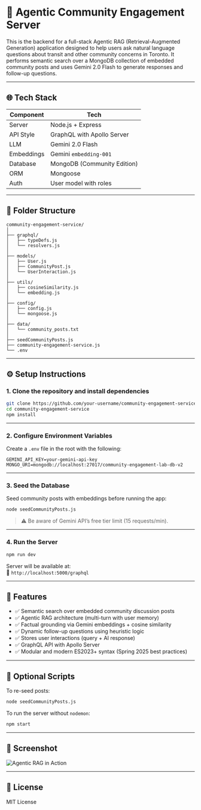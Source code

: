 # 🧠 Agentic Community Engagement Server

This is the backend for a full-stack Agentic RAG (Retrieval-Augmented Generation) application designed to help users ask natural language questions about transit and other community concerns in Toronto. It performs semantic search over a MongoDB collection of embedded community posts and uses Gemini 2.0 Flash to generate responses and follow-up questions.

---

## 🌐 Tech Stack

| Component     | Tech                         |
|---------------|------------------------------|
| Server        | Node.js + Express            |
| API Style     | GraphQL with Apollo Server   |
| LLM           | Gemini 2.0 Flash             |
| Embeddings    | Gemini `embedding-001`       |
| Database      | MongoDB (Community Edition)  |
| ORM           | Mongoose                     |
| Auth          | User model with roles        |

---

## 📁 Folder Structure

```
community-engagement-service/
│
├── graphql/
│   ├── typeDefs.js
│   └── resolvers.js
│
├── models/
│   ├── User.js
│   ├── CommunityPost.js
│   └── UserInteraction.js
│
├── utils/
│   ├── cosineSimilarity.js
│   └── embedding.js
│
├── config/
│   ├── config.js
│   └── mongoose.js
│
├── data/
│   └── community_posts.txt
│
├── seedCommunityPosts.js
├── community-engagement-service.js
└── .env
```

---

## ⚙️ Setup Instructions

### 1. Clone the repository and install dependencies

```bash
git clone https://github.com/your-username/community-engagement-service.git
cd community-engagement-service
npm install
```

---

### 2. Configure Environment Variables

Create a `.env` file in the root with the following:

```env
GEMINI_API_KEY=your-gemini-api-key
MONGO_URI=mongodb://localhost:27017/community-engagement-lab-db-v2
```

---

### 3. Seed the Database

Seed community posts with embeddings before running the app:

```bash
node seedCommunityPosts.js
```

> ⚠️ Be aware of Gemini API’s free tier limit (15 requests/min).

---

### 4. Run the Server

```bash
npm run dev
```

Server will be available at:  
📍 `http://localhost:5000/graphql`

---

## 🚀 Features

- ✅ Semantic search over embedded community discussion posts
- ✅ Agentic RAG architecture (multi-turn with user memory)
- ✅ Factual grounding via Gemini embeddings + cosine similarity
- ✅ Dynamic follow-up questions using heuristic logic
- ✅ Stores user interactions (query + AI response)
- ✅ GraphQL API with Apollo Server
- ✅ Modular and modern ES2023+ syntax (Spring 2025 best practices)

---

## 🧪 Optional Scripts

To re-seed posts:

```bash
node seedCommunityPosts.js
```

To run the server without `nodemon`:

```bash
npm start
```

---

## 📸 Screenshot

![Agentic RAG in Action](./screenshots/ai-ui-response.png)

---

## 📜 License

MIT License
